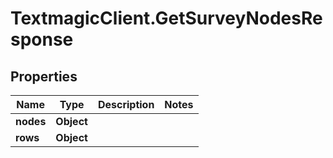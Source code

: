 # TextmagicClient.GetSurveyNodesResponse

## Properties
Name | Type | Description | Notes
------------ | ------------- | ------------- | -------------
**nodes** | **Object** |  | 
**rows** | **Object** |  | 



